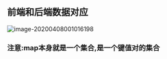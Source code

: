 ## 前端和后端数据对应





![image-20200408001016198](C:\Users\Dehan.Gao\AppData\Roaming\Typora\typora-user-images\image-20200408001016198.png)

### 注意:map本身就是一个集合,是一个键值对的集合

